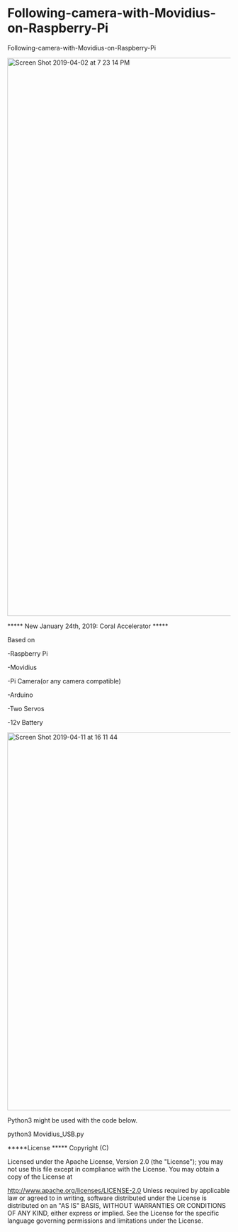 # Following-camera-with-Movidius-on-Raspberry-Pi

Following-camera-with-Movidius-on-Raspberry-Pi

<img width="1257" alt="Screen Shot 2019-04-02 at 7 23 14 PM" src="https://user-images.githubusercontent.com/42028366/55395593-ca4f2180-557c-11e9-9957-1a5d193f1616.png">

***** New January 24th, 2019: Coral Accelerator *****

Based on

-Raspberry Pi

-Movidius

-Pi Camera(or any camera compatible)

-Arduino

-Two Servos

-12v Battery

<img width="851" alt="Screen Shot 2019-04-11 at 16 11 44" src="https://user-images.githubusercontent.com/42028366/55940522-429f9c00-5c7b-11e9-9317-16959a022f6c.png">

Python3 might be used with the code below.

python3 Movidius_USB.py

*****License ***** Copyright (C)

Licensed under the Apache License, Version 2.0 (the "License"); you may not use this file except in compliance with the License. You may obtain a copy of the License at

   http://www.apache.org/licenses/LICENSE-2.0
Unless required by applicable law or agreed to in writing, software distributed under the License is distributed on an "AS IS" BASIS, WITHOUT WARRANTIES OR CONDITIONS OF ANY KIND, either express or implied. See the License for the specific language governing permissions and limitations under the License.

